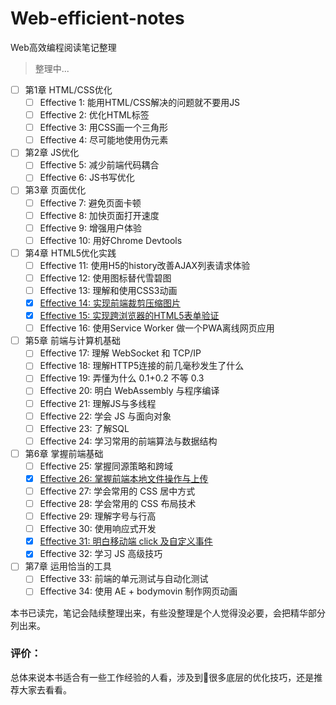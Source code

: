 # Web-efficient-notes
Web高效编程阅读笔记整理

> 整理中...

- [ ] 第1章 HTML/CSS优化
  - [ ] Effective 1: 能用HTML/CSS解决的问题就不要用JS
  - [ ] Effective 2: 优化HTML标签
  - [ ] Effective 3: 用CSS画一个三角形
  - [ ] Effective 4: 尽可能地使用伪元素
- [ ] 第2章 JS优化
  - [ ] Effective 5: 减少前端代码耦合
  - [ ] Effective 6: JS书写优化
- [ ] 第3章 页面优化
  - [ ] Effective 7: 避免页面卡顿
  - [ ] Effective 8: 加快页面打开速度
  - [ ] Effective 9: 增强用户体验
  - [ ] Effective 10: 用好Chrome Devtools
- [ ] 第4章 HTML5优化实践
  - [ ] Effective 11: 使用H5的history改善AJAX列表请求体验
  - [ ] Effective 12: 使用图标替代雪碧图
  - [ ] Effective 13: 理解和使用CSS3动画
  - [x] [Effective 14: 实现前端裁剪压缩图片](https://github.com/lsxlsxxslxsl/Web-efficient-notes/blob/master/post/Effective%2014/%E5%AE%9E%E7%8E%B0%E5%89%8D%E7%AB%AF%E8%A3%81%E5%89%AA%E5%8E%8B%E7%BC%A9%E5%9B%BE%E7%89%87.md)
  - [x] [Effective 15: 实现跨浏览器的HTML5表单验证](https://github.com/lsxlsxxslxsl/Web-efficient-notes/blob/master/post/Effective%2015/%E5%AE%9E%E7%8E%B0%E8%B7%A8%E6%B5%8F%E8%A7%88%E5%99%A8%E7%9A%84HTML5%E8%A1%A8%E5%8D%95%E9%AA%8C%E8%AF%81.md)
  - [ ] Effective 16: 使用Service Worker 做一个PWA离线网页应用
- [ ] 第5章 前端与计算机基础
  - [ ] Effective 17: 理解 WebSocket 和 TCP/IP
  - [ ] Effective 18: 理解HTTP5连接的前几毫秒发生了什么
  - [ ] Effective 19: 弄懂为什么 0.1+0.2 不等 0.3
  - [ ] Effective 20: 明白 WebAssembly 与程序编译
  - [ ] Effective 21: 理解JS与多线程
  - [ ] Effective 22: 学会 JS 与面向对象
  - [ ] Effective 23: 了解SQL
  - [ ] Effective 24: 学习常用的前端算法与数据结构
- [ ] 第6章 掌握前端基础
  - [ ] Effective 25: 掌握同源策略和跨域
  - [x] [Effective 26: 掌握前端本地文件操作与上传](https://github.com/lsxlsxxslxsl/Web-efficient-notes/blob/master/post/Effective%2026/%E6%8E%8C%E6%8F%A1%E5%89%8D%E7%AB%AF%E6%9C%AC%E5%9C%B0%E6%96%87%E4%BB%B6%E6%93%8D%E4%BD%9C%E4%B8%8E%E4%B8%8A%E4%BC%A0.md)
  - [ ] Effective 27: 学会常用的 CSS 居中方式
  - [ ] Effective 28: 学会常用的 CSS 布局技术
  - [ ] Effective 29: 理解字号与行高
  - [ ] Effective 30: 使用响应式开发
  - [x] [Effective 31: 明白移动端 click 及自定义事件](https://github.com/lsxlsxxslxsl/Web-efficient-notes/blob/master/post/Effective%2031/%E7%90%86%E8%A7%A3%E7%A7%BB%E5%8A%A8%E7%AB%AFclick%E5%8F%8A%E8%87%AA%E5%AE%9A%E4%B9%89%E4%BA%8B%E4%BB%B6.md)
  - [x] Effective 32: 学习 JS 高级技巧
- [ ] 第7章 运用恰当的工具
  - [ ] Effective 33: 前端的单元测试与自动化测试
  - [ ] Effective 34: 使用 AE + bodymovin 制作网页动画

本书已读完，笔记会陆续整理出来，有些没整理是个人觉得没必要，会把精华部分列出来。

### 评价：

总体来说本书适合有一些工作经验的人看，涉及到很多底层的优化技巧，还是推荐大家去看看。